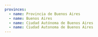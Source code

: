 ```yaml
---
provinces:
  - name: Provincia de Buenos Aires
  - name: Buenos Aires
  - name: Ciudad Autónoma de Buenos Aires
  - name: Ciudad Autonoma de Buenos Aires
---
```

